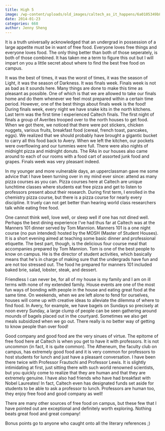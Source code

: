 ```yaml
---
title: High 5
image: /wp-content/uploads/old_images/caltech_as_it_happens/6a0105349b8251970b019b051d9d05970d.jpg
date: 2014-01-23
categories: 668
author: Jenny Sheng
---
```



It is a truth universally acknowledged that an undergrad in possession of a large appetite must be in want of free food. Everyone loves free things and everyone loves food. The only thing better than both of those seperately, is both of those combined. It has taken me a term to figure this out but I will impart on you a little secret about where to find the best free food on campus.

It was the best of times, it was the worst of times, it was the season of Light, it was the season of Darkness. It was finals week. Finals week is not as bad as it sounds here. Many things are done to make this time as pleasant as possible. One of which is that we are allowed to take our finals home and do them whenever we feel most prepared within a certain time period. However, one of the best things about finals week is the food! During finals week, every night we have snake kits in the north kitchens. Last term was the first time I experienced Caltech finals. The first night of finals a group of Averites trooped over to the north houses to get food. When we got there, we noticed that there were pot stickers, chicken nuggets, various fruits, breakfast food (cereal, french toast, pancakes, eggs). We realized that we should probably have brought a gigantic bucket to carry all this food back to Avery. When we left the kitchen, our pockets were overflowing and our tummies were full. There were also nights of midnight pizza and midnight donuts. The RAs in our houses also came around to each of our rooms with a food cart of assorted junk food and grapes. Finals week was very pleasant indeed.

In my younger and more vulnerable days, an upperclassman gave me some advice that I have been turning over in my mind ever since: attend as many pizza courses as you can. Pizza courses here at Caltech are unique lunchtime classes where students eat free pizza and get to listen to professors present about their research. During first term, I enrolled in the chemistry pizza course, but there is a pizza course for nearly every discipline. It truely can not get better than hearing world class researchers talk while eating free food.

One cannot think well, love well, or sleep well if one has not dined well. Perhaps the best dining experience I've had thus far at Caltech was at the Manners 101 dinner served by Tom Mannion. Manners 101 is a one night course (no pun intended) hosted by the MOSH (Master of Student Houses). It is a short evening aimed at teaching some basic dinner and professional etiquette. The best part, though, is the delicious four course meal that accompanies prepared by Tom Mannion. Tom is one of the best people to know on campus. He is the director of student activities, which basically means that he's in charge of making sure that the undergrads have fun and are not too stressed out. The food he prepared for manners 101 included baked brie, salad, lobster, steak, and dessert.

Friendless I can never be, for all of my house is my family and I am on ill terms with none of my extended family. House events are one of the most fun ways of bonding with people in the house and eating great food at the same time. On weekends, when we are left alone to fend for ourselves, houses will come up with creative ideas to alleviate the dilemma of where to find food. In Avery, for example, we have bagels on Sundays so precisely at noon every Sunday, a large clump of people can be seen gathering around mounds of bagels placed out in the courtyard. Sometimes we also get meals subsidized when we go out. There really is no better way of getting to know people than over food!

Good company and good food are the very sinues of virtue. The epitome of free food here at Caltech is when you get to have it with professors. It is not uncommon (in fact, it is quite common). The Atheneum, the faculty club on campus, has extremely good food and it is very common for professors to host students for lunch and just have a pleasant conversation. I have been there twice with Professor Frautschi and Professor Lewis. It is slightly intimidating at first, just sitting there with such world renowned scientists, but you quickly come to realize that they are human and that they are extremely genuine. I have also had friends who have had breakfast with Nobel Laureates! In fact, Caltech even has designated funds set aside for students to be able to ask a professor to lunch. Professors are human too, they enjoy free food and good company as well!

There are many other sources of free food on campus, but these few that I have pointed out are exceptional and definitely worth exploring. Nothing beats great food and great company!

Bonus points go to anyone who caught onto all the literary references ;)

